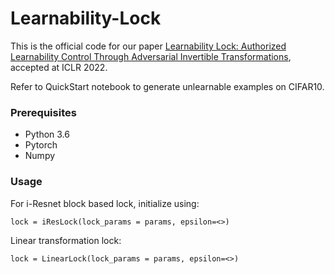 # Learnability-Lock
This is the official code for our paper [Learnability Lock: Authorized Learnability Control Through Adversarial Invertible Transformations](https://openreview.net/forum?id=6VpeS27viTq), accepted at ICLR 2022.

Refer to QuickStart notebook to generate unlearnable examples on CIFAR10.

### Prerequisites
 - Python 3.6
 - Pytorch
 - Numpy

### Usage
For i-Resnet block based lock, initialize using:
```
lock = iResLock(lock_params = params, epsilon=<>)
```
Linear transformation lock:
```
lock = LinearLock(lock_params = params, epsilon=<>)
```
